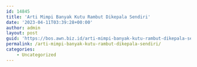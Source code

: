 ```yaml
---
id: 14845
title: 'Arti Mimpi Banyak Kutu Rambut Dikepala Sendiri'
date: '2023-04-11T03:39:28+00:00'
author: admin
layout: post
guid: 'https://bos.awn.biz.id/arti-mimpi-banyak-kutu-rambut-dikepala-sendiri/'
permalink: /arti-mimpi-banyak-kutu-rambut-dikepala-sendiri/
categories:
    - Uncategorized
---
```



